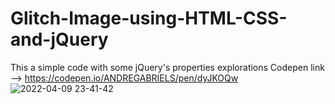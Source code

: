 # Glitch-Image-using-HTML-CSS-and-jQuery
This a simple code with some jQuery's properties explorations 
Codepen link --> https://codepen.io/ANDREGABRIELS/pen/dyJKOQw
![2022-04-09 23-41-42](https://user-images.githubusercontent.com/60861872/162598909-255b8ebc-bac7-4636-ad2c-49ca1734494f.gif)
